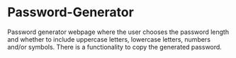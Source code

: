 # Password-Generator
Password generator webpage where the user chooses the password length and whether to include uppercase letters, lowercase letters, numbers and/or symbols. There is a functionality to copy the generated password.
